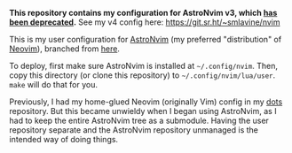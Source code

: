 **This repository contains my configuration for AstroNvim v3, which [has been deprecated][deprecated].**
See my v4 config here: <https://git.sr.ht/~smlavine/nvim>

This is my user configuration for [AstroNvim][an] (my preferred
"distribution" of [Neovim][nv]), branched from [here][upstream].

To deploy, first make sure AstroNvim is installed at `~/.config/nvim`.
Then, copy this directory (or clone this repository) to
`~/.config/nvim/lua/user`. `make` will do that for you.

Previously, I had my home-glued Neovim (originally Vim) config in my
[dots][dots] repository. But this became unwieldy when I began using
AstroNvim, as I had to keep the entire AstroNvim tree as a submodule.
Having the user repository separate and the AstroNvim repository
unmanaged is the intended way of doing things.

[deprecated]: https://docs.astronvim.com/configuration/v4_migration/#module-changes
[an]: https://astronvim.com
[nv]: https://neovim.io
[upstream]: https://github.com/AstroNvim/user_example
[dots]: https://git.sr.ht/~smlavine/dots
